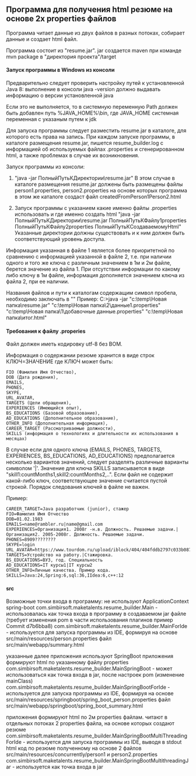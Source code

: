 ## Программа для получения html резюме на основе 2х properties файлов

Программа читает данные из двух файлов в разных потоках, собирает данные и создает html файл.

Программа состоит из "resume.jar".
jar создается maven при команде mvn package в "директория проекта"/target

#### Запуск программы в Windows из консоли

Предварительно следует проверить настройку путей к установленной Java 8:
выполнение в консоли
java -version
должно выдавать информацию о версии установленной java

Если это не выполняется, то в системную переменную Path должен быть добавлен путь %JAVA_HOME%\bin,
где JAVA_HOME системная переменная с указаным путем к jdk

Для запуска программы следует разместить resume.jar в каталоге, для которого есть права на запись.
При каждом запуске программы, в каталоге размещения resume.jar, пишется resume_builder.log
с информацией об используемых файлах .properties и сгенерированном html, а также проблемах в случае их возникновения.

Запуск программы из консоли:
1.  "java -jar ПолныйПутьКДиректории\resume.jar"
В этом случае в каталоге размещения resume.jar должены быть размещены файлы person1.properties, person2.properties
на основе которых программа в этом же каталоге создаст файл createdFromPerson1Person2.html

2. Запуск программы с указанием какие именно файлы .properties использовать и где именно создать html
"java -jar ПолныйПутьКДиректории\resume.jar ПолныйПутьКФайлу1properties ПолныйПутьКФайлу2properties ПолныйПутьКCоздаваемомуHtml"
Указанные директории должны существовать и к ним должен быть соответствующий уровень доступа.

Информация указанная в файле 1 является более приоритетной по сравнению с информацией указанной в файле 2, т.е. при наличии
одного и того же ключа с различным значением в 1м и 2м файле, берется значение из файла 1.
При отсутствии информации по какому либо ключу в 1м файле, информация дополняется значением ключа из файла 2, при ее наличии.

Названия файлов и пути к каталогам содержащим символ пробела, необходимо заключать в ""
Пример:
C:\>java -jar "c:\temp\Новая папка\resume.jar" "c:\temp\Новая папка\2\данные1.properties" "c:\temp\Новая папка\1\добавочные данные.properties" "c:\temp\Новая папка\итог.html"

#### Требования к файлу .properies
Файл должен иметь кодировку utf-8 без BOM.

Информация о содержании резюме хранится в виде строк КЛЮЧ=ЗНАЧЕНИЕ
где КЛЮЧ может быть:

    FIO (Фамилия Имя Отчество),
    DOB (Дата рождения),
    EMAILS,
    PHONES,
    SKYPE,
    URL_AVATAR,
    TARGETS (Цели обращения),
    EXPERIENCES (Имеющийся опыт),
    BS_EDUCATIONS (Базовой образование),
    AD_EDUCATIONS (Дополнительное образование),
    OTHER_INFO (Дополнительная информация),
    CAREER_TARGET (Рассматриваемые должности),
    SKILLS (информация о технологиях и длительности их использования в месяцах)

В случае если для одного ключа (EMAILS, PHONES, TARGETS, EXPERIENCES, BS_EDUCATIONS, AD_EDUCATIONS) предполагается несколько вариантов значений, следует разделять различные варианты символом '|'.
Значение для ключа SKILLS записывается в виде "skill1:countMonths1,skill2:countMonths2,..".
Если файл не содержит какой-либо ключ, соответствующее значение считается пустой строкой. Порядок следования ключей в файле не важен.

Пример:

    CAREER_TARGET=Java разработчик (junior), стажер
    FIO=Фамилия Имя Отчество
    DOB=01.02.1983
    EMAILS=name@rambler.ru|name@gmail.com
    EXPERIENCES=Организация1. 2008г -н.в. Должность. Решаемые задачи.|Организация2. 2005-2008г. Должность. Решаемые задачи.
    PHONES=8909????????
    SKYPE=login
    URL_AVATAR=https://www.tourdom.ru/upload/iblock/404/404fddb2797c033b087c4247630b2db7.jpg
    TARGETS=Устройство на работу.|Стажировка.
    BS_EDUCATIONS=ВУЗ, год. Специальность
    AD_EDUCATIONS=IT курсы1|IT курсы2
    OTHER_INFO=Личные качества. Пример кода.
    SKILLS=Java:24,Spring:6,sql:36,IIdea:6,c++:12

#### src
Возможные точки входа в программу:
не используют ApplicationContext spring-boot
com.simbirsoft.maketalents.resume_builder.Main - использовалась как точка входа в программу в создаваемом jar файле (требует изменения pom в части использования плагинов пример Commit d7b6bba8)
com.simbirsoft.maketalents.resume_builder.MainForIde - используется для запуска программы из IDE,
формируя на основе src/main/resources/person.properties файл src/main/webapp/summary.html

указанные далее приложения используют SpringBoot
приложения формируют html по указанному файлу properties
com.simbirsoft.maketalents.resume_builder.MainSpringBoot - может использоваться как точка входа в jar, после настроек pom (изменение mainClass)
com.simbirsoft.maketalents.resume_builder.MainSpringBootForIde - используется для запуска программы из IDE,
формируя на основе src/main/resources/springboot/spring_boot_person.properties файл src/main/webapp/springboot/spring_boot_summary.html

приложения формируют html по 2м properties файлам. читают в отдельных потоках 2 properties файла, на основе которых создают резюме
com.simbirsoft.maketalents.resume_builder.MainSpringBootMultiThreadingForIde - используется для запуска программы из IDE,
выводя в stdout html код по резюме полученному на основе 2 файлов src/main/resources/concurrently/person1 и person2.properties
com.simbirsoft.maketalents.resume_builder.MainSpringBootMultithreadingJar - используется как точка входа в jar